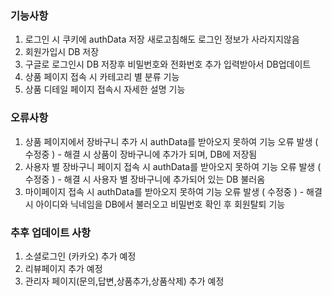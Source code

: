 ### 기능사항
1. 로그인 시 쿠키에 authData 저장 새로고침해도 로그인 정보가 사라지지않음
2. 회원가입시 DB 저장 
3. 구글로 로그인시 DB 저장후 비밀번호와 전화번호 추가 입력받아서 DB업데이트
4. 상품 페이지 접속 시 카테고리 별 분류 기능
5. 상품 디테일 페이지 접속시 자세한 설명 기능

### 오류사항
1. 상품 페이지에서 장바구니 추가 시 authData를 받아오지 못하여 기능 오류 발생 ( 수정중 ) - 해결 시 상품이 장바구니에 추가가 되며, DB에 저장됨
2. 사용자 별 장바구니 페이지 접속 시 authData를 받아오지 못하여 기능 오류 발생 ( 수정중 ) - 해결 시 사용자 별 장바구니에 추가되어 있는 DB 불러옴
3. 마이페이지 접속 시 authData를 받아오지 못하여 기능 오류 발생 ( 수정중 ) - 해결 시 아이디와 닉네임을 DB에서 불러오고 비밀번호 확인 후 회원탈퇴 기능
  
### 추후 업데이트 사항
1. 소셜로그인 (카카오) 추가 예정
2. 리뷰페이지 추가 예정
3. 관리자 페이지(문의,답변,상품추가,상품삭제) 추가 예정

